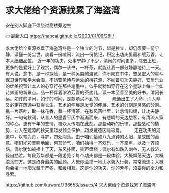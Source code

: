 # 求大佬给个资源找累了海盗湾
安在别人脚底下须绕过高楼旁边生

👉最新入口 https://naocai.github.io/2023/01/09/28li/

求大佬给个资源找累了海盗湾冬是一个独立的时节，越是独立，却仍须要一份宁静，读懂一份尘世，淡看一份喧闹，流出一份惦记，积淀出功夫里最和缓芳香，让本人细细品位。
近一年的功夫，处事宁静了不少，清闲的时间更多，除去上班，更多的是爱好上了观赏，偶尔一该书，一杯茶，就能让我一部分静静地待上一天。有人说，念书，是一种探险，是一种另类的游览，你不妨在书中，瞥见宏大的星斗保卫世界和平大会海，不妨瞥见诗与远处的桃花源，不妨瞥见功夫静好，安居乐业的优美祝贺让本人的心穿行在那些笔墨中，似乎就犹如穿行在这个星球上每一个如诗如画的新景点。品一杯伴着浓浓芳香的茶卤儿，读一本至善至美的好书，清闲长远。如许的清闲，如许的时间，是款项买不到的。
　　疏通出生了人命、而人命又必定在疏通中获得长生。艺术的伸展是发觉的伸展、艺术的分割是灵感的分割。
携一片落叶，取一抹花香，煮一杯清茶，在秋风落叶里，让恋情和缓，让功夫静好。一句句秋词，从昔人的墨香平仄中渐渐而来，有悲鸣的天边愁客，有清流人家的称心。更有千年的恋情，被众人传唱在此刻。那些动听的乐律，那些感动的情势，让人在荒凉的秋天里越发领会保护，越发戴德因缘珍爱。
　　走在功夫的河道中，以笔为舟，寻梦，四处闯荡。由于咱们恰如八九点钟的太阳，是故国的蓄意。咱们光彩普照地面，何其骄气，咱们拾得一齐欢乐，一齐掌声，以及一齐烦恼。偶尔犹如被捧上了天，东风扑面，笑声盘绕；偶尔有如跌入幽谷，无人救济，径自抽泣。每段芳华都是一段游览；每个功夫都是一段体验，大概飘荡天边，大概浪荡四方。这是终身最美的回顾。大概你会揽一地山水装入行装，常常流连；大概你会拾一地阳光藏于严冬，和缓相互。这是你的功夫，你的芳华，须要你的全力和寻索。

https://github.com/kuword/796653/issues/4
求大佬给个资源找累了海盗湾
